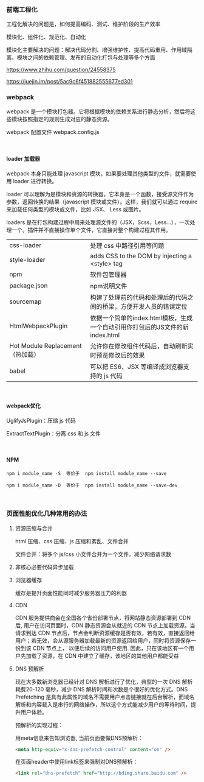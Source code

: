 ### 前端工程化

工程化解决的问题是，如何提高编码、测试、维护阶段的生产效率

模块化、组件化、规范化、自动化

模块化主要解决的问题：解决代码分割、增强维护性、提高代码重用、作用域隔离、模块之间的依赖管理、发布的自动化打包与处理等多个方面



https://www.zhihu.com/question/24558375

https://juejin.im/post/5ac9c6f451882555677ed301



### webpack

webpack 是一个模块打包器。它将根据模块的依赖关系进行静态分析，然后将这些模块按照指定的规则生成对应的静态资源。

webpack 配置文件 webpack.config.js

&emsp;

#### loader 加载器

webpack 本身只能处理 javascript 模块，如果要处理其他类型的文件，就需要使用 loader 进行转换。

loader 可以理解为是模块和资源的转换器，它本身是一个函数，接受源文件作为参数，返回转换的结果（javascript 模块或文件）。这样，我们就可以通过 require 来加载任何类型的模块或文件，比如 JSX、 Less 或图片。

loaders 是在打包构建过程中用来处理源文件的（JSX，Scss，Less...），一次处理一个。插件并不直接操作单个文件，它直接对整个构建过程其作用。

|                                  |                                                              |
| -------------------------------- | ------------------------------------------------------------ |
| css-loader                       | 处理 css 中路径引用等问题                                    |
| style-loader                     | adds CSS to the DOM by injecting a \<style\> tag             |
| npm                              | 软件包管理器                                                 |
| package.json                     | npm说明文件                                                  |
| sourcemap                        | 构建了处理前的代码和处理后的代码之间的桥梁，方便开发人员的错误定位 |
| HtmlWebpackPlugin                | 依据一个简单的index.html模板，生成一个自动引用你打包后的JS文件的新index.html |
| Hot Module Replacement（热加载） | 允许你在修改组件代码后，自动刷新实时预览修改后的效果         |
| babel                            | 可以把 ES6、JSX 等编译成浏览器支持的 js 代码                 |

&emsp;

#### webpack优化

UglifyJsPlugin：压缩 js 代码

ExtractTextPlugin：分离 css 和 js 文件

&emsp;

#### NPM

```
npm i module_name -S  等价于  npm install module_name --save

npm i module_name -D  等价于  npm install module_name --save-dev
```

&emsp;

### 页面性能优化几种常用的办法

1. 资源压缩与合并

   html 压缩、css 压缩、js 压缩和紊乱、文件合并

   文件合并：将多个 js/css 小文件合并为一个文件，减少网络请求数

2. 非核心必要代码异步加载

3. 浏览器缓存

   缓存是提升页面性能同时减少服务器压力的利器

4. CDN

   CDN 服务提供商会在全国各个省份部署节点，将网站静态资源部署到 CDN 后, 用户在访问页面时，CDN 静态资源会从就近的 CDN 节点上加载资源。当请求到达 CDN 节点后，节点会判断资源缓存是否有效，若有效，直接返回给用户；若无效，会从源服务器加载最新的资源返回给用户，同时将资源保存一份到该 CDN 节点上， 以便后续的访问用户使用. 因此，只在该地区有一个用户先加载了资源，在 CDN 中建立了缓存，该地区的其他用户都能受益

5. DNS 预解析

   现在大多数新浏览器已经针对 DNS 解析进行了优化，典型的一次 DNS 解析耗费20-120 毫秒，减少 DNS 解析时间和次数是个很好的优化方式。DNS Prefetching 是具有此属性的域名不需要用户点击链接就在后台解析，而域名解析和内容载入是串行的网络操作，所以这个方式能减少用户的等待时间，提升用户体验。

   预解析的实现过程：

   用meta信息来告知浏览器, 当前页面要做DNS预解析：

   ~~~html
   <meta http-equiv="x-dns-prefetch-control" content="on" />
   ~~~

   在页面header中使用link标签来强制对DNS预解析：

   ~~~html
   <link rel="dns-prefetch" href="http://bdimg.share.baidu.com" />
   ~~~

   

